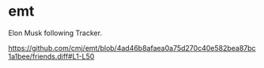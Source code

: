 # emt
Elon Musk following Tracker.

https://github.com/cmj/emt/blob/4ad46b8afaea0a75d270c40e582bea87bc1a1bee/friends.diff#L1-L50
